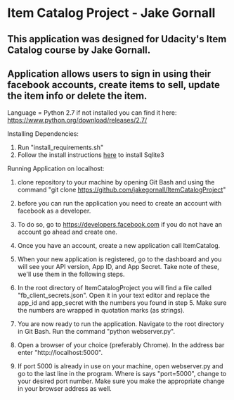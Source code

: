 # Item Catalog Project - Jake Gornall
 
## This application was designed for Udacity's Item Catalog course by Jake Gornall.
## Application allows users to sign in using their facebook accounts, create items to sell, update the item info or delete the item.

Language = Python 2.7
if not installed you can find it here: https://www.python.org/download/releases/2.7/

Installing Dependencies:
1. Run "install_requirements.sh"
2. Follow the install instructions [here](https://www.tutorialspoint.com/sqlite/sqlite_installation.htm) to install Sqlite3



Running Application on localhost:

1. clone repository to your machine by opening Git Bash and using the command "git clone https://github.com/jakegornall/ItemCatalogProject"

2. before you can run the application you need to create an account with facebook as a developer.

3. To do so, go to https://developers.facebook.com if you do not have an account go ahead and create one.

4. Once you have an account, create a new application call ItemCatalog. 

5. When your new application is registered, go to the dashboard and you will see your API version, App ID, and App Secret. 
   Take note of these, we'll use them in the following steps.

6. In the root directory of ItemCatalogProject you will find a file called "fb_client_secrets.json". Open it
   in your text editor and replace the app_id and app_secret with the numbers you found in step 5. Make sure the numbers 
   are wrapped in quotation marks (as strings).

7. You are now ready to run the application. Navigate to the root directory in Git Bash. Run the command "python webserver.py". 

8. Open a browser of your choice (preferably Chrome). In the address bar enter "http://localhost:5000".

9. If port 5000 is already in use on your machine, open webserver.py and go to the last line in the program. Where is says "port=5000", change to
   your desired port number. Make sure you make the appropriate change in your browser address as well. 
